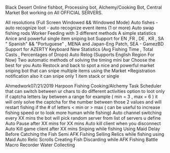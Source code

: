 Black Desert Online fishbot, Processing bot, Alchemy/Cooking Bot, Central Market
Bot working on All OFFICIAL SERVERS.

 All resolutions (Full Screen Windowed && Windowed Mode)
 Auto fishes - auto recognize loot - auto recognize event items (1 or more)
 Auto swap fishing rods
 Worker Feeding with 3 different methods
 A simple statistics
 Anice and powerful single item sniping bot
 Support for EN ,FR , DE , KR , SA " Spanish" && "Portuguese" , MENA and Japan-Eng Patch, SEA - GamezBD
 Support for AZERTY Keyboard
 New Statistics (Avg Fishing Time , Total Casts , Percentages of Drops)
 Auto Relog (Supports English Region For Now)
 Two automatic methods of solving the timing mini bar Choose the best for you
 Auto Restock and back to spot
 a nice and powerful market sniping bot that can snipe multiple items using the Market *Registration notification also it can snipe only 1 item stack or single
 
Ahmedwork07/21/2019
 Harpoon Fishing
 Cooking/Alchemy
 Task Scheduler that can switch between ur chars to do different activities
 option to loot only if captcha letters lay between a range for example ( min = 3 , max = 6 ) it will only solve the captcha for the number between those 2 values and will restart fishing if the # of letters < min or > max ( can be useful to increase fishing speed or to look more human while fishing)
 Auto channel switching every XX mins the bot will pick random server from list of servers u define
 Auto Pause after XX mins for XX mins
 Auto kill client when you disconnect
 Auto Kill game client after XX mins
 Sniping while fishing Using Maid
 Delay Before Catching the Fish
 Semi AFK Fishing
 Selling Relics while fishing using Maid
 Auto Relic Scrolls Creating
 Fish Discarding while AFK Fishing
 Battle Macro Recorder
 Water Collecting
